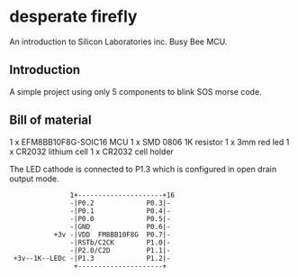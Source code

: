 desperate firefly
=================

An introduction to Silicon Laboratories inc. Busy Bee MCU.

Introduction
------------

A simple project using only 5 components to blink SOS morse code.

Bill of material
----------------
1 x EFM8BB10F8G-SOIC16  MCU
1 x SMD 0806  1K resistor
1 x 3mm red led
1 x CR2032 lithium cell
1 x CR2032 cell holder

The LED cathode is connected to P1.3 which is configured in open drain output mode.

                   1+---------------------+16
                   -|P0.2             P0.3|-
                   -|P0.1             P0.4|-
                   -|P0.0             P0.5|-
                   -|GND              P0.6|-
               +3v -|VDD  FM8BB10F8G  P0.7|-
                   -|RSTb/C2CK        P1.0|-
                   -|P2.0/C2D         P1.1|-
     +3v--1K--LEDc -|P1.3             P1.2|-
                    +---------------------+
 
 